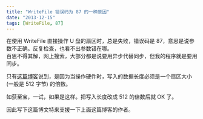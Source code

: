 ```yaml
---
title: "WriteFile 错误码为 87 的一种原因"
date: "2013-12-15"
tags: [WriteFile, 87]
---
```


在使用 WriteFile 直接操作 U 盘的扇区时，总是失败，错误码是 87，意思是说参数不正确。反复检查，也看不出参数错在哪。  
百思不得其解，网上搜索，大部分都是说要用异步代替同步，但我的程序就是要用同步。

只有[这篇博客](http://www.cnblogs.com/sephil/archive/2011/03/18/1988350.html)说到，是因为当操作硬件时，写入的数据长度必须是一个扇区大小 (一般是 512 字节) 的倍数。

如获至宝，一试，如果是这样。把写入长度改成 512 的倍数后就 OK 了。

因此写下这篇博文特来支援一下上面这篇博客的作者。 
